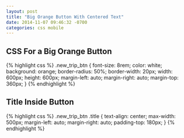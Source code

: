 ```yaml
---
layout: post
title: "Big Orange Button With Centered Text"
date: 2014-11-07 09:46:32 -0700
categories: css mobile
---
```


## CSS For a Big Orange Button ##

{% highlight css %}
.new_trip_btn {
  font-size: 8rem;
  color: white;
  background: orange;
  border-radius: 50%;
  border-width: 20px;
  width: 600px;
  height: 600px;
  margin-left: auto;
  margin-right: auto;
  margin-top: 360px;
}
{% endhighlight %}

## Title Inside Button ##

{% highlight css %}
.new_trip_btn .title {
  text-align: center;
  max-width: 500px;
  margin-left: auto;
  margin-right: auto;
  padding-top: 180px;
}
{% endhighlight %}
